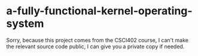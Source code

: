 # a-fully-functional-kernel-operating-system

Sorry, because this project comes from the CSCI402 course, I can't make the relevant source code public, I can give you a private copy if needed.
